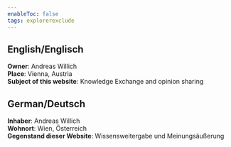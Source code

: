 ```yaml
---
enableToc: false
tags: explorerexclude
---
```


## English/Englisch

**Owner**: Andreas Willich  
**Place**: Vienna, Austria  
**Subject of this website**: Knowledge Exchange and opinion sharing

## German/Deutsch

**Inhaber**: Andreas Willich  
**Wohnort**: Wien, Österreich  
**Gegenstand dieser Website**: Wissensweitergabe und Meinungsäußerung  
